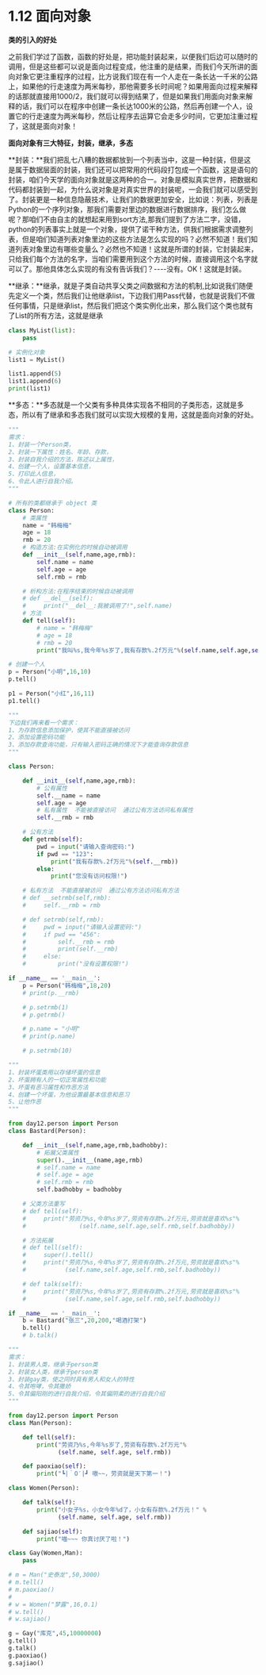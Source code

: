 # 1.12 面向对象

**类的引入的好处**

之前我们学过了函数，函数的好处是，把功能封装起来，以便我们后边可以随时的调用，但是这些都可以说是面向过程变成，他注重的是结果，而我们今天所讲的面向对象它更注重程序的过程，比方说我们现在有一个人走在一条长达一千米的公路上，如果他的行走速度为两米每秒，那他需要多长时间呢？如果用面向过程来解释的话那就直接用1000/2，我们就可以得到结果了，但是如果我们用面向对象来解释的话，我们可以在程序中创建一条长达1000米的公路，然后再创建一个人，设置它的行走速度为两米每秒，然后让程序去运算它会走多少时间，它更加注重过程了，这就是面向对象！

**面向对象有三大特征，封装，继承，多态**

**封装：**我们把乱七八糟的数据都放到一个列表当中，这是一种封装，但是这是属于数据层面的封装，我们还可以把常用的代码段打包成一个函数，这是语句的封装，咱们今天学的面向对象就是这两种的合一。对象是模拟真实世界，把数据和代码都封装到一起，为什么说对象是对真实世界的封装呢，一会我们就可以感受到了。封装更是一种信息隐蔽技术，让我们的数据更加安全，比如说：列表，列表是Python的一个序列对象，那我们需要对里边的数据进行数据排序，我们怎么做呢？那咱们不由自主的就想起来用到sort方法,那我们提到了方法二字，没错，python的列表事实上就是一个对象，提供了诺干种方法，供我们根据需求调整列表，但是咱们知道列表对象里边的这些方法是怎么实现的吗？必然不知道！我们知道列表对象里边有哪些变量么？必然也不知道！这就是所谓的封装，它封装起来，只给我们每个方法的名字，当咱们需要用到这个方法的时候，直接调用这个名字就可以了。那他具体怎么实现的有没有告诉我们？----没有。OK！这就是封装。

**继承：**继承，就是子类自动共享父类之间数据和方法的机制,比如说我们随便先定义一个类，然后我们让他继承list，下边我们用Pass代替，也就是说我们不做任何事情，只是继承list，然后我们把这个类实例化出来，那么我们这个类也就有了List的所有方法，这就是继承

```python
class MyList(list):
    pass

# 实例化对象
list1 = MyList()

list1.append(5)
list1.append(6)
print(list1)
```

**多态：**多态就是一个父类有多种具体实现各不相同的子类形态，这就是多态，所以有了继承和多态我们就可以实现大规模的复用，这就是面向对象的好处。

```python
"""
需求：
1、封装一个Person类，
2、封装一下属性：姓名、年龄、存款，
3、封装自我介绍的方法，陈述以上属性，
4、创建一个人，设置基本信息，
5、打印此人信息，
6、令此人进行自我介绍。
"""
```

```python
# 所有的类都继承于 object 类
class Person:
    # 类属性
    name = "韩梅梅"
    age = 18
    rmb = 20
    # 构造方法:在实例化的时候自动被调用
    def __init__(self,name,age,rmb):
        self.name = name
        self.age = age
        self.rmb = rmb

    # 析构方法:在程序结束的时候自动被调用
    # def __del__(self):
    #     print("__del__:我被调用了!",self.name)
    # 方法
    def tell(self):
        # name = "韩梅梅"
        # age = 18
        # rmb = 20
        print("我叫%s,我今年%s岁了,我有存款%.2f万元"%(self.name,self.age,self.rmb))

# 创建一个人
p = Person("小明",16,10)
p.tell()

p1 = Person("小红",16,11)
p1.tell()
```

```python
"""
下边我们再来看一个需求：
1、为存款信息添加保护，使其不能直接被访问
2、添加设置密码功能
3、添加存款查询功能，只有输入密码正确的情况下才能查询存款信息
"""
```

```python
class Person:

    def __init__(self,name,age,rmb):
        # 公有属性
        self.__name = name
        self.age = age
        # 私有属性  不能被直接访问  通过公有方法访问私有属性
        self.__rmb = rmb

    # 公有方法
    def getrmb(self):
        pwd = input("请输入查询密码:")
        if pwd == "123":
            print("我有存款%.2f万元"%(self.__rmb))
        else:
            print("您没有访问权限!")

    # 私有方法  不能直接被访问  通过公有方法访问私有方法
    # def __setrmb(self,rmb):
    #     self.__rmb = rmb

    # def setrmb(self,rmb):
    #     pwd = input("请输入设置密码:")
    #     if pwd == "456":
    #         self.__rmb = rmb
    #         print(self.__rmb)
    #     else:
    #         print("没有设置权限!")

if __name__ == '__main__':
    p = Person("韩梅梅",18,20)
    # print(p.__rmb)

    # p.setrmb(1)
    # p.getrmb()

    # p.name = "小明"
    # print(p.name)

    # p.setrmb(10)
```

```python
"""
1、封装坏蛋类用以存储坏蛋的信息
2、坏蛋拥有人的一切正常属性和功能
3、坏蛋有恶习属性和作恶方法
4、创建一个坏蛋，为他设置最基本信息和恶习
5、让他作恶
"""
```

```python
from day12.person import Person
class Bastard(Person):

    def __init__(self,name,age,rmb,badhobby):
        # 拓展父类属性
        super().__init__(name,age,rmb)
        # self.name = name
        # self.age = age
        # self.rmb = rmb
        self.badhobby = badhobby

    # 父类方法重写
    # def tell(self):
    #     print("劳资乃%s,今年%s岁了,劳资有存款%.2f万元,劳资就是喜欢%s"%
    #               (self.name,self.age,self.rmb,self.badhobby))

    # 方法拓展
    # def tell(self):
    #     super().tell()
    #     print("劳资乃%s,今年%s岁了,劳资有存款%.2f万元,劳资就是喜欢%s"%
    #           (self.name,self.age,self.rmb,self.badhobby))

    # def talk(self):
    #     print("劳资乃%s,今年%s岁了,劳资有存款%.2f万元,劳资就是喜欢%s"%
    #           (self.name,self.age,self.rmb,self.badhobby))

if __name__ == '__main__':
    b = Bastard("张三",20,200,"喝酒打架")
    b.tell()
    # b.talk()
```

```python
"""
需求：
1、封装男人类，继承于person类
2、封装女人类，继承于person类
3、封装gay类，使之同时具有男人和女人的特性
4、令其咆哮，令其撒娇
5、令其偏阳刚的进行自我介绍，令其偏阴柔的进行自我介绍
"""
```

```python
from day12.person import Person
class Man(Person):

    def tell(self):
        print("劳资乃%s,今年%s岁了,劳资有存款%.2f万元"%
              (self.name, self.age, self.rmb))

    def paoxiao(self):
        print("┗|｀O′|┛ 嗷~~，劳资就是天下第一！")

class Women(Person):

    def talk(self):
        print("小女子%s，小女今年%d了，小女有存款%.2f万元！" %
              (self.name, self.age, self.rmb))

    def sajiao(self):
        print("喵~~~ 你真讨厌了啦！")

class Gay(Women,Man):
    pass

# m = Man("史泰龙",50,3000)
# m.tell()
# m.paoxiao()
#
# w = Women("梦露",16,0.1)
# w.tell()
# w.sajiao()

g = Gay("库克",45,10000000)
g.tell()
g.talk()
g.paoxiao()
g.sajiao()
```

